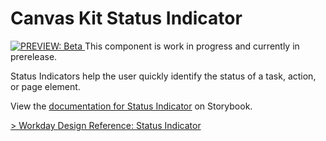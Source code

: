 
# Canvas Kit Status Indicator

<a href="https://github.com/Workday/canvas-kit/tree/master/modules/preview-react/README.md">
  <img src="https://img.shields.io/badge/PREVIEW-beta-blueviolet" alt="PREVIEW: Beta" />
</a>  This component is work in progress and currently in prerelease.

Status Indicators help the user quickly identify the status of a task, action, or page element.

View the [documentation for Status Indicator](https://workday.github.io/canvas-kit/?path=/docs/preview-status-indicator-react)
on Storybook.

[> Workday Design Reference: Status Indicator](https://design.workday.com/components/)
